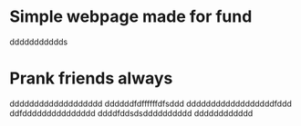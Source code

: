 # Simple webpage made for fund
ddddddddddds
# Prank friends always
ddddddddddddddddddd
ddddddfdffffffdfsddd
ddddddddddddddddddfddd
ddfddddddddddddddd
ddddfddsdsdddddddddd
dddddddddddd